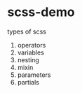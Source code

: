# scss-demo
 types of scss
 1. operators
 2. variables
 3. nesting
 4. mixin
 5. parameters
 6. partials

